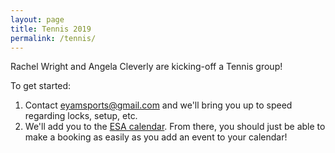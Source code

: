 ```yaml
---
layout: page
title: Tennis 2019
permalink: /tennis/
---
```


Rachel Wright and Angela Cleverly are kicking-off a Tennis group!

To get started:

1) Contact [eyamsports@gmail.com](mailto:eyamsports@gmail.com) and we'll bring you up to speed regarding locks, setup, etc. 
2) We'll add you to the [ESA calendar](calendar.md). From there, you should just be able to make a booking as easily as you add an event to your calendar!


